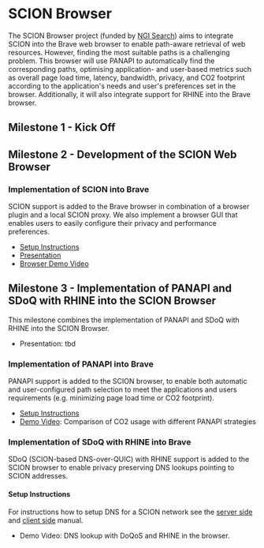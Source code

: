 # SCION Browser

The SCION Browser project (funded by [NGI Search](https://www.ngisearch.eu/view/Events/OC3Searchers)) aims to integrate SCION into the Brave web browser to enable path-aware retrieval of web resources. However, finding the most suitable paths is a challenging problem. This browser will use PANAPI to automatically find the corresponding paths, optimising application- and user-based metrics such as overall page load time, latency, bandwidth, privacy, and CO2 footprint according to the application's needs and user's preferences set in the browser. Additionally, it will also integrate support for RHINE into the Brave browser.

## Milestone 1 - Kick Off

## Milestone 2 - Development of the SCION Web Browser

### Implementation of SCION into Brave

SCION support is added to the Brave browser in combination of a browser plugin and a local SCION proxy. We also implement a browser GUI that enables users to easily configure their privacy and performance preferences.

- [Setup Instructions](setup.md)
- [Presentation](https://docs.google.com/presentation/d/1WOG8_PZ0plRXJO1rmgy-g2BhmfGkdW0j9SC0UPZ9W5M/edit?usp=sharing)
- [Browser Demo Video](https://drive.google.com/file/d/1ecuKRqZxcQujaOwI1KhVlhBcoWTv-BMv/view?usp=sharing)

## Milestone 3 - Implementation of PANAPI and SDoQ with RHINE into the SCION Browser

This milestone combines the implementation of PANAPI and SDoQ with RHINE into the SCION Browser.

- Presentation: tbd

### Implementation of PANAPI into Brave 

PANAPI support is added to the SCION browser, to enable both automatic and user-configured path selection to meet the applications and users requirements (e.g. minimizing page load time or CO2 footprint).

- [Setup Instructions](setup_panapi.md)
- [Demo Video](https://drive.google.com/file/d/135G-EysCCchllGShWgb4vI5JuiQkCZx2/view?usp=sharing): Comparison of CO2 usage with different PANAPI strategies

### Implementation of SDoQ with RHINE into Brave

SDoQ (SCION-based DNS-over-QUIC) with RHINE support is added to the SCION browser to enable privacy preserving DNS lookups pointing to SCION addresses.



#### Setup Instructions

For instructions how to setup DNS for a SCION network see the [server side ](setup_coredns.md) and [client side](setup_sdns.md) manual.


- Demo Video: DNS lookup with DoQoS and RHINE in the browser.
